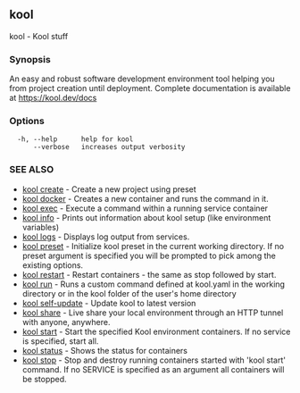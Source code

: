 ## kool

kool - Kool stuff

### Synopsis

An easy and robust software development environment
tool helping you from project creation until deployment.
Complete documentation is available at https://kool.dev/docs

### Options

```
  -h, --help      help for kool
      --verbose   increases output verbosity
```

### SEE ALSO

* [kool create](kool-create.md)	 - Create a new project using preset
* [kool docker](kool-docker.md)	 - Creates a new container and runs the command in it.
* [kool exec](kool-exec.md)	 - Execute a command within a running service container
* [kool info](kool-info.md)	 - Prints out information about kool setup (like environment variables)
* [kool logs](kool-logs.md)	 - Displays log output from services.
* [kool preset](kool-preset.md)	 - Initialize kool preset in the current working directory. If no preset argument is specified you will be prompted to pick among the existing options.
* [kool restart](kool-restart.md)	 - Restart containers - the same as stop followed by start.
* [kool run](kool-run.md)	 - Runs a custom command defined at kool.yaml in the working directory or in the kool folder of the user's home directory
* [kool self-update](kool-self-update.md)	 - Update kool to latest version
* [kool share](kool-share.md)	 - Live share your local environment through an HTTP tunnel with anyone, anywhere.
* [kool start](kool-start.md)	 - Start the specified Kool environment containers. If no service is specified, start all.
* [kool status](kool-status.md)	 - Shows the status for containers
* [kool stop](kool-stop.md)	 - Stop and destroy running containers started with 'kool start' command. If no SERVICE is specified as an argument all containers will be stopped.

